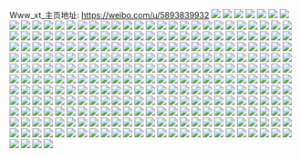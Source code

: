 Www_xt_主页地址: https://weibo.com/u/5893839932 
![](https://wx4.sinaimg.cn/mw2000/006qRX0ogy1h95zn1smt5j30u0140k18.jpg) 
![](https://wx4.sinaimg.cn/mw2000/006qRX0ogy1h95zn2k5rdj30u0140doq.jpg) 
![](https://wx4.sinaimg.cn/mw2000/006qRX0ogy1h924j9qhuej30u01sydox.jpg) 
![](https://wx4.sinaimg.cn/mw2000/006qRX0ogy1h8zr82zy0oj30ns0g9go4.jpg) 
![](https://wx4.sinaimg.cn/mw2000/006qRX0ogy1h8wdxu4y3xj30zk0qote4.jpg) 
![](https://wx4.sinaimg.cn/mw2000/006qRX0ogy1h8wdxuqy5lj30u00ystle.jpg) 
![](https://wx4.sinaimg.cn/mw2000/006qRX0ogy1h8wdxtpih5j30qo0zkq87.jpg) 
![](https://wx4.sinaimg.cn/mw2000/006qRX0ogy1h8wdxtanuhj30qo0zkdkb.jpg) 
![](https://wx4.sinaimg.cn/mw2000/006qRX0ogy1h8wdxvfv95j30qo0zkjvk.jpg) 
![](https://wx4.sinaimg.cn/mw2000/006qRX0ogy1h8wdxvumv5j30qo0zkgqo.jpg) 
![](https://wx4.sinaimg.cn/mw2000/006qRX0ogy1h8wdxv4h57j30zk0qo0y0.jpg) 
![](https://wx4.sinaimg.cn/mw2000/006qRX0ogy1h8wdxw5iv3j30hs0nqwh3.jpg) 
![](https://wx4.sinaimg.cn/mw2000/006qRX0ogy1h8wdxssmrhj30qo0zktdx.jpg) 
![](https://wx4.sinaimg.cn/mw2000/006qRX0ogy1h8sw1zvdhkj30u01sywjo.jpg) 
![](https://wx4.sinaimg.cn/mw2000/006qRX0ogy1h8sw2kkpiwj30u01sy443.jpg) 
![](https://wx4.sinaimg.cn/mw2000/006qRX0ogy1h8r2t4x8xvj30u01sygqb.jpg) 
![](https://wx4.sinaimg.cn/mw2000/006qRX0ogy1h8mgks7exlj30u0140n2u.jpg) 
![](https://wx4.sinaimg.cn/mw2000/006qRX0ogy1h8mgkuwnr2j31950u0ary.jpg) 
![](https://wx4.sinaimg.cn/mw2000/006qRX0ogy1h8mgkvu2ogj30u01950wj.jpg) 
![](https://wx4.sinaimg.cn/mw2000/006qRX0ogy1h8mgkx628oj30u01974f4.jpg) 
![](https://wx4.sinaimg.cn/mw2000/006qRX0ogy1h8mgljz52ij30u0140k3i.jpg) 
![](https://wx4.sinaimg.cn/mw2000/006qRX0ogy1h8lydpyt28j30u0140n1w.jpg) 
![](https://wx4.sinaimg.cn/mw2000/006qRX0ogy1h8lydkcyouj31400u0494.jpg) 
![](https://wx4.sinaimg.cn/mw2000/006qRX0ogy1h8lydpbaoaj30u01syn6l.jpg) 
![](https://wx4.sinaimg.cn/mw2000/006qRX0ogy1h8lydwfqllj30u01syajk.jpg) 
![](https://wx4.sinaimg.cn/mw2000/006qRX0ogy1h8jn964q05j30u01sytej.jpg) 
![](https://wx4.sinaimg.cn/mw2000/006qRX0ogy1h8hawo5gndj30n01dsdkg.jpg) 
![](https://wx4.sinaimg.cn/mw2000/006qRX0ogy1h8hawta5qbj30u01syqg2.jpg) 
![](https://wx4.sinaimg.cn/mw2000/006qRX0ogy1h8hawy5l21j30u01sy7ge.jpg) 
![](https://wx4.sinaimg.cn/mw2000/006qRX0ogy1h85nuqtqjkj30u01sy0zd.jpg) 
![](https://wx4.sinaimg.cn/mw2000/006qRX0ogy1h83w47n6l1j30u01sy79f.jpg) 
![](https://wx4.sinaimg.cn/mw2000/006qRX0ogy1h82rkel1zoj30u0195guk.jpg) 
![](https://wx4.sinaimg.cn/mw2000/006qRX0ogy1h82rkfo18qj30u019512q.jpg) 
![](https://wx4.sinaimg.cn/mw2000/006qRX0ogy1h82rkhcx93j30u0195jyo.jpg) 
![](https://wx4.sinaimg.cn/mw2000/006qRX0ogy1h82rki50caj30u01957kp.jpg) 
![](https://wx4.sinaimg.cn/mw2000/006qRX0ogy1h82izcihc6j30u01407ho.jpg) 
![](https://wx4.sinaimg.cn/mw2000/006qRX0ogy1h82iz9sshej30u014010q.jpg) 
![](https://wx4.sinaimg.cn/mw2000/006qRX0ogy1h82izb6we7j31400u0wn7.jpg) 
![](https://wx4.sinaimg.cn/mw2000/006qRX0ogy1h82iz9fcvdj30u0140dpc.jpg) 
![](https://wx4.sinaimg.cn/mw2000/006qRX0ogy1h82izc2hruj31400u07dw.jpg) 
![](https://wx4.sinaimg.cn/mw2000/006qRX0ogy1h82iz92oz7j30u0140qb8.jpg) 
![](https://wx4.sinaimg.cn/mw2000/006qRX0ogy1h82iz8o059j30u01407cq.jpg) 
![](https://wx4.sinaimg.cn/mw2000/006qRX0ogy1h82gewr298j31950u0dk8.jpg) 
![](https://wx4.sinaimg.cn/mw2000/006qRX0ogy1h82gexm5t8j30u0195q6b.jpg) 
![](https://wx4.sinaimg.cn/mw2000/006qRX0ogy1h82gf4k5cgj30u01950wj.jpg) 
![](https://wx4.sinaimg.cn/mw2000/006qRX0ogy1h82geokwb2j31950u0q75.jpg) 
![](https://wx4.sinaimg.cn/mw2000/006qRX0ogy1h7zvtrks7wj30ms0s4gpl.jpg) 
![](https://wx4.sinaimg.cn/mw2000/006qRX0ogy1h7zvtrwzh1j30rl0a80ux.jpg) 
![](https://wx4.sinaimg.cn/mw2000/006qRX0ogy1h7ysdynlhsj30u01sy45z.jpg) 
![](https://wx4.sinaimg.cn/mw2000/006qRX0ogy1h7umvnw32qj30u0140agq.jpg) 
![](https://wx4.sinaimg.cn/mw2000/006qRX0ogy1h7umvsnkf0j31400u0jxd.jpg) 
![](https://wx4.sinaimg.cn/mw2000/006qRX0ogy1h7umvqt5x6j30u01407an.jpg) 
![](https://wx4.sinaimg.cn/mw2000/006qRX0ogy1h7umvq5y9wj30u0140guo.jpg) 
![](https://wx4.sinaimg.cn/mw2000/006qRX0ogy1h7umvrey71j31400u0gqt.jpg) 
![](https://wx4.sinaimg.cn/mw2000/006qRX0ogy1h7umvp9exzj31400u0jzh.jpg) 
![](https://wx4.sinaimg.cn/mw2000/006qRX0ogy1h7ug8nf2a6j30u014044a.jpg) 
![](https://wx4.sinaimg.cn/mw2000/006qRX0ogy1h7ug8o0b4aj30u0140wka.jpg) 
![](https://wx4.sinaimg.cn/mw2000/006qRX0ogy1h7ug8orxkcj31400u0n2y.jpg) 
![](https://wx4.sinaimg.cn/mw2000/006qRX0ogy1h7t0c6fl2aj30u01hc7ba.jpg) 
![](https://wx4.sinaimg.cn/mw2000/006qRX0ogy1h7s8ryc3shj30u01hcqfj.jpg) 
![](https://wx4.sinaimg.cn/mw2000/006qRX0ogy1h7pz5k7grij30u01syagc.jpg) 
![](https://wx4.sinaimg.cn/mw2000/006qRX0ogy1h7puxg2kd8j30u014079w.jpg) 
![](https://wx4.sinaimg.cn/mw2000/006qRX0ogy1h7pumybelsj30u01sytio.jpg) 
![](https://wx4.sinaimg.cn/mw2000/006qRX0ogy1h7pumr6fuhj30dc0hsq5e.jpg) 
![](https://wx4.sinaimg.cn/mw2000/006qRX0ogy1h7pumz4pnoj30cy0h90ua.jpg) 
![](https://wx4.sinaimg.cn/mw2000/006qRX0ogy1h7pumzl1jej30hs0dcmz2.jpg) 
![](https://wx4.sinaimg.cn/mw2000/006qRX0ogy1h7nnw57hwfj30u0140gsg.jpg) 
![](https://wx4.sinaimg.cn/mw2000/006qRX0ogy1h7nhwmtkbyj30u01410zp.jpg) 
![](https://wx4.sinaimg.cn/mw2000/006qRX0ogy1h7nhwlv7ojj30u0140dmc.jpg) 
![](https://wx4.sinaimg.cn/mw2000/006qRX0ogy1h7ner1ci00j30u00u0gqd.jpg) 
![](https://wx4.sinaimg.cn/mw2000/006qRX0ogy1h7d8u765trj30u01syh0z.jpg) 
![](https://wx4.sinaimg.cn/mw2000/006qRX0ogy1h7d8uavo0mj30u01sywv8.jpg) 
![](https://wx4.sinaimg.cn/mw2000/006qRX0ogy1h7c6mj5o6zj30gj0i2t9r.jpg) 
![](https://wx4.sinaimg.cn/mw2000/006qRX0ogy1h7am5u3o7dj30u0140tds.jpg) 
![](https://wx4.sinaimg.cn/mw2000/006qRX0ogy1h79f9tb3c0j30u0140gt0.jpg) 
![](https://wx4.sinaimg.cn/mw2000/006qRX0ogy1h79f9ud2osj30u0140q91.jpg) 
![](https://wx4.sinaimg.cn/mw2000/006qRX0ogy1h79f9pneppj30u0140wlc.jpg) 
![](https://wx4.sinaimg.cn/mw2000/006qRX0ogy1h79f9qujfpj31400u0ahc.jpg) 
![](https://wx4.sinaimg.cn/mw2000/006qRX0ogy1h79f9rqxfjj30u01407at.jpg) 
![](https://wx4.sinaimg.cn/mw2000/006qRX0ogy1h79f9oqq26j30u0140wjp.jpg) 
![](https://wx4.sinaimg.cn/mw2000/006qRX0ogy1h79fajmk6kj30u0140jxj.jpg) 
![](https://wx4.sinaimg.cn/mw2000/006qRX0ogy1h78cwg0gqjj30u0140wmu.jpg) 
![](https://wx4.sinaimg.cn/mw2000/006qRX0ogy1h77nt29edlj30u013lwlg.jpg) 
![](https://wx4.sinaimg.cn/mw2000/006qRX0ogy1h77nsyw4lyj30u0140wfi.jpg) 
![](https://wx4.sinaimg.cn/mw2000/006qRX0ogy1h77nt43tuij30u0140q9f.jpg) 
![](https://wx4.sinaimg.cn/mw2000/006qRX0ogy1h77nt19umzj30u0140agy.jpg) 
![](https://wx4.sinaimg.cn/mw2000/006qRX0ogy1h77nt3ae20j30u01400zi.jpg) 
![](https://wx4.sinaimg.cn/mw2000/006qRX0ogy1h77nt081tzj30u0140104.jpg) 
![](https://wx4.sinaimg.cn/mw2000/006qRX0ogy1h77kyiryguj30u0140jsy.jpg) 
![](https://wx4.sinaimg.cn/mw2000/006qRX0ogy1h77kyhq6soj30u014079o.jpg) 
![](https://wx4.sinaimg.cn/mw2000/006qRX0ogy1h77kyk0ieyj30u0140n2t.jpg) 
![](https://wx4.sinaimg.cn/mw2000/006qRX0ogy1h77kyliiecj30u01403z8.jpg) 
![](https://wx4.sinaimg.cn/mw2000/006qRX0ogy1h77lbuz10tj31400u0q8k.jpg) 
![](https://wx4.sinaimg.cn/mw2000/006qRX0ogy1h77kymde02j30u014175h.jpg) 
![](https://wx4.sinaimg.cn/mw2000/006qRX0ogy1h77kygtfenj30u0140te2.jpg) 
![](https://wx4.sinaimg.cn/mw2000/006qRX0ogy1h77kynyoruj30u0140grr.jpg) 
![](https://wx4.sinaimg.cn/mw2000/006qRX0ogy1h77hm552uvj30u01sytlv.jpg) 
![](https://wx4.sinaimg.cn/mw2000/006qRX0ogy1h76hqzalooj30u013d0vr.jpg) 
![](https://wx4.sinaimg.cn/mw2000/006qRX0ogy1h716t2i75vj30u01sywmb.jpg) 
![](https://wx4.sinaimg.cn/mw2000/006qRX0ogy1h71419hpgbj30u01sydqt.jpg) 
![](https://wx4.sinaimg.cn/mw2000/006qRX0ogy1h6ulxlrwftj30u01syah1.jpg) 
![](https://wx4.sinaimg.cn/mw2000/006qRX0ogy1h6pov6hp03j30s81q8gp8.jpg) 
![](https://wx4.sinaimg.cn/mw2000/006qRX0ogy1h6nnumjdhjj30u0140q9h.jpg) 
![](https://wx4.sinaimg.cn/mw2000/006qRX0ogy1h6glt3dwxbj30u01sywil.jpg) 
![](https://wx4.sinaimg.cn/mw2000/006qRX0ogy1h6b8ov2e3hj30u01syafv.jpg) 
![](https://wx4.sinaimg.cn/mw2000/006qRX0ogy1h68xvvh61fj30rr1o2taf.jpg) 
![](https://wx4.sinaimg.cn/mw2000/006qRX0ogy1h68xvujhj4j30u01syjw0.jpg) 
![](https://wx4.sinaimg.cn/mw2000/006qRX0ogy1h68fye3llpj30u01sytd2.jpg) 
![](https://wx4.sinaimg.cn/mw2000/006qRX0ogy1h68fyiycmsj30u01sywhz.jpg) 
![](https://wx4.sinaimg.cn/mw2000/006qRX0ogy1h68fynolruj31sy0u0n1q.jpg) 
![](https://wx4.sinaimg.cn/mw2000/006qRX0ogy1h68fyqpx0xj31sy0u0426.jpg) 
![](https://wx4.sinaimg.cn/mw2000/006qRX0ogy1h64osa2q9bj30u0140777.jpg) 
![](https://wx4.sinaimg.cn/mw2000/006qRX0ogy1h62r8oa22pj32c0340x6q.jpg) 
![](https://wx4.sinaimg.cn/mw2000/006qRX0ogy1h5z75kz8u0j30rs1ew423.jpg) 
![](https://wx4.sinaimg.cn/mw2000/006qRX0ogy1h5y8pxn02uj30u01sygr1.jpg) 
![](https://wx4.sinaimg.cn/mw2000/006qRX0ogy1h5y72p1xlcj31410u0n1r.jpg) 
![](https://wx4.sinaimg.cn/mw2000/006qRX0ogy1h5x29snry8j30u01sy47p.jpg) 
![](https://wx4.sinaimg.cn/mw2000/006qRX0ogy1h5w3rwx1h9j30u01sy45q.jpg) 
![](https://wx4.sinaimg.cn/mw2000/006qRX0ogy1h5s1dokshmj30u01407cn.jpg) 
![](https://wx4.sinaimg.cn/mw2000/006qRX0ogy1h5nnnp3ksej30u0190wfs.jpg) 
![](https://wx4.sinaimg.cn/mw2000/006qRX0ogy1h5nndlmvwhj30u015dn63.jpg) 
![](https://wx4.sinaimg.cn/mw2000/006qRX0ogy1h5loiqee11j324h2tzkjl.jpg) 
![](https://wx4.sinaimg.cn/mw2000/006qRX0ogy1h5loip6tilj32c0340npd.jpg) 
![](https://wx4.sinaimg.cn/mw2000/006qRX0ogy1h5loitkkpuj328g2za1ky.jpg) 
![](https://wx4.sinaimg.cn/mw2000/006qRX0ogy1h5loirdq0zj32c03407wh.jpg) 
![](https://wx4.sinaimg.cn/mw2000/006qRX0ogy1h5lois8mizj32c03404qp.jpg) 
![](https://wx4.sinaimg.cn/mw2000/006qRX0ogy1h5loiw4m7nj327u2ygqbn.jpg) 
![](https://wx4.sinaimg.cn/mw2000/006qRX0ogy1h5k48gqh9tj30u01sy11p.jpg) 
![](https://wx4.sinaimg.cn/mw2000/006qRX0ogy1h5j0ir3yqzj30wi1ycqv5.jpg) 
![](https://wx4.sinaimg.cn/mw2000/006qRX0ogy1h5ivmb0ilbj31sc2dse82.jpg) 
![](https://wx4.sinaimg.cn/mw2000/006qRX0ogy1h5ivmgv0cqj32c03407wj.jpg) 
![](https://wx4.sinaimg.cn/mw2000/006qRX0ogy1h5ivmf8ewwj31sc2dse82.jpg) 
![](https://wx4.sinaimg.cn/mw2000/006qRX0ogy1h5ivmcg26tj31sc2ds1ky.jpg) 
![](https://wx4.sinaimg.cn/mw2000/006qRX0ogy1h5ivmdv4shj31sc2ds1ky.jpg) 
![](https://wx4.sinaimg.cn/mw2000/006qRX0ogy1h5ivm99vx9j31sc2dsu0x.jpg) 
![](https://wx4.sinaimg.cn/mw2000/006qRX0ogy1h5gp4j17y8j30zo256b29.jpg) 
![](https://wx4.sinaimg.cn/mw2000/006qRX0ogy1h5ggwg3cf1j30u01sy0x2.jpg) 
![](https://wx4.sinaimg.cn/mw2000/006qRX0ogy1h5ggxo2c4rj30u014047o.jpg) 
![](https://wx4.sinaimg.cn/mw2000/006qRX0ogy1h5fyntopa3j32192rvhdu.jpg) 
![](https://wx4.sinaimg.cn/mw2000/006qRX0oly1h58puyrshuj30u0140dqm.jpg) 
![](https://wx4.sinaimg.cn/mw2000/006qRX0oly1h58puxuqr3j30u0140gwk.jpg) 
![](https://wx4.sinaimg.cn/mw2000/006qRX0oly1h58puzc86oj30u0140tf4.jpg) 
![](https://wx4.sinaimg.cn/mw2000/006qRX0oly1h57dim4a03j30u01sywi6.jpg) 
![](https://wx4.sinaimg.cn/mw2000/006qRX0ogy1h55ftlaa6xj31sc2dsnpd.jpg) 
![](https://wx4.sinaimg.cn/mw2000/006qRX0ogy1h55ftk3g2rj31gj1y1e81.jpg) 
![](https://wx4.sinaimg.cn/mw2000/006qRX0ogy1h547jcmr39j30u01hc10g.jpg) 
![](https://wx4.sinaimg.cn/mw2000/006qRX0ogy1h532dcr8n1j32d035cqv6.jpg) 
![](https://wx4.sinaimg.cn/mw2000/006qRX0ogy1h4p7zcgcgbj30ry17jtnb.jpg) 
![](https://wx4.sinaimg.cn/mw2000/006qRX0ogy1h4p7zauz4lj30u0140aiq.jpg) 
![](https://wx4.sinaimg.cn/mw2000/006qRX0ogy1h4nn5fk15ej30v91vo7wh.jpg) 
![](https://wx4.sinaimg.cn/mw2000/006qRX0ogy1h4nn5gzr0qj30v91vo1il.jpg) 
![](https://wx4.sinaimg.cn/mw2000/006qRX0ogy1h4nn5dtdooj30v91vok5z.jpg) 
![](https://wx4.sinaimg.cn/mw2000/006qRX0ogy1h4hzpkv1svj30u01hcak6.jpg) 
![](https://wx4.sinaimg.cn/mw2000/006qRX0ogy1h4gxc15wt1j30u014041m.jpg) 
![](https://wx4.sinaimg.cn/mw2000/006qRX0ogy1h4ewqflge2j30v91voe81.jpg) 
![](https://wx4.sinaimg.cn/mw2000/006qRX0ogy1h4coyovzlij30u01szjxe.jpg) 
![](https://wx4.sinaimg.cn/mw2000/006qRX0ogy1h4a11cjd50j30tm17m0vb.jpg) 
![](https://wx4.sinaimg.cn/mw2000/006qRX0ogy1h49ucnplvoj30u0140n65.jpg) 
![](https://wx4.sinaimg.cn/mw2000/006qRX0ogy1h49uconv7oj30u0140do2.jpg) 
![](https://wx4.sinaimg.cn/mw2000/006qRX0ogy1h49uco8usfj30u0140k0r.jpg) 
![](https://wx4.sinaimg.cn/mw2000/006qRX0ogy1h44397bscij30u01sz444.jpg) 
![](https://wx4.sinaimg.cn/mw2000/006qRX0ogy1h40gidsy7xj30v91vo1fo.jpg) 
![](https://wx4.sinaimg.cn/mw2000/006qRX0ogy1h3zta4c1ssj30v91von9m.jpg) 
![](https://wx4.sinaimg.cn/mw2000/006qRX0ogy1h3y9hli98fj30u01szgqb.jpg) 
![](https://wx4.sinaimg.cn/mw2000/006qRX0ogy1h3w886ulvyj30v91votnz.jpg) 
![](https://wx4.sinaimg.cn/mw2000/006qRX0ogy1h3w48ru63pj30tz140n6t.jpg) 
![](https://wx4.sinaimg.cn/mw2000/006qRX0ogy1h3vbf205akj310y1jmnck.jpg) 
![](https://wx4.sinaimg.cn/mw2000/006qRX0ogy1h3vbfhaieyj313k1nkb29.jpg) 
![](https://wx4.sinaimg.cn/mw2000/006qRX0ogy1h3vbf3fwmkj31nk13ktp8.jpg) 
![](https://wx4.sinaimg.cn/mw2000/006qRX0ogy1h3vbf3zf5mj310s1jeh6i.jpg) 
![](https://wx4.sinaimg.cn/mw2000/006qRX0ogy1h3vbffpt4uj31161jyqg3.jpg) 
![](https://wx4.sinaimg.cn/mw2000/006qRX0ogy1h3vbf1ccekj313k1nke81.jpg) 
![](https://wx4.sinaimg.cn/mw2000/006qRX0ogy1h3rrgwd0xrj30u0195gz7.jpg) 
![](https://wx4.sinaimg.cn/mw2000/006qRX0ogy1h3rrgtq5yqj30u013ztgh.jpg) 
![](https://wx4.sinaimg.cn/mw2000/006qRX0ogy1h3rrgsw8ibj30u013z45e.jpg) 
![](https://wx4.sinaimg.cn/mw2000/006qRX0ogy1h3rrguf1mfj30u0140afv.jpg) 
![](https://wx4.sinaimg.cn/mw2000/006qRX0ogy1h3qi99l3q9j30u06nyu0x.jpg) 
![](https://wx4.sinaimg.cn/mw2000/006qRX0ogy1h3qi8llw1nj30n57pshdt.jpg) 
![](https://wx4.sinaimg.cn/mw2000/006qRX0ogy1h3qi8na8d9j30n57pshdt.jpg) 
![](https://wx4.sinaimg.cn/mw2000/006qRX0ogy1h3qi8p06jmj30mf7pshdt.jpg) 
![](https://wx4.sinaimg.cn/mw2000/006qRX0ogy1h3qi8r87g8j30mo7psqv5.jpg) 
![](https://wx4.sinaimg.cn/mw2000/006qRX0ogy1h3qi8ulsdfj30mt7psx6p.jpg) 
![](https://wx4.sinaimg.cn/mw2000/006qRX0ogy1h3qi8jprlpj30p97pskjl.jpg) 
![](https://wx4.sinaimg.cn/mw2000/006qRX0ogy1h3qi8xmle1j30o57psnpd.jpg) 
![](https://wx4.sinaimg.cn/mw2000/006qRX0ogy1h3qi900twrj30oc7pskjl.jpg) 
![](https://wx4.sinaimg.cn/mw2000/006qRX0ogy1h3qi920nfmj30p97psu0x.jpg) 
![](https://wx4.sinaimg.cn/mw2000/006qRX0ogy1h3qi94kqgij30lv7pse81.jpg) 
![](https://wx4.sinaimg.cn/mw2000/006qRX0ogy1h3qi97ivpxj30u06o0e81.jpg) 
![](https://wx4.sinaimg.cn/mw2000/006qRX0oly1h3q9q7dpnkj30u0196q9c.jpg) 
![](https://wx4.sinaimg.cn/mw2000/006qRX0oly1h3q9qamva4j31950u0gso.jpg) 
![](https://wx4.sinaimg.cn/mw2000/006qRX0oly1h3q9qa13l6j30u01957kn.jpg) 
![](https://wx4.sinaimg.cn/mw2000/006qRX0ogy1h3lgqrx6qcj31950u079e.jpg) 
![](https://wx4.sinaimg.cn/mw2000/006qRX0ogy1h3lgqsxq6wj31950u0afc.jpg) 
![](https://wx4.sinaimg.cn/mw2000/006qRX0ogy1h3lgrcn28fj30u0196ae3.jpg) 
![](https://wx4.sinaimg.cn/mw2000/006qRX0ogy1h3ke47baluj30u0140n6c.jpg) 
![](https://wx4.sinaimg.cn/mw2000/006qRX0ogy1h3ke48mq1ij30u014046v.jpg) 
![](https://wx4.sinaimg.cn/mw2000/006qRX0ogy1h3ke42n6p4j30qz1bzdpk.jpg) 
![](https://wx4.sinaimg.cn/mw2000/006qRX0ogy1h3ke44q5dbj30u0140akc.jpg) 
![](https://wx4.sinaimg.cn/mw2000/006qRX0ogy1h3ke4631dlj30u0140ago.jpg) 
![](https://wx4.sinaimg.cn/mw2000/006qRX0ogy1h3ke49suzfj30qk0zf45j.jpg) 
![](https://wx4.sinaimg.cn/mw2000/006qRX0ogy1h3kaeu043fj31950u0dmp.jpg) 
![](https://wx4.sinaimg.cn/mw2000/006qRX0ogy1h3kaeurlsvj30u0197n2i.jpg) 
![](https://wx4.sinaimg.cn/mw2000/006qRX0ogy1h3kaezmq1oj317b0t5q7g.jpg) 
![](https://wx4.sinaimg.cn/mw2000/006qRX0ogy1h3kaevy0b4j30u0195wj8.jpg) 
![](https://wx4.sinaimg.cn/mw2000/006qRX0ogy1h3kaevd1s6j30u0195wj8.jpg) 
![](https://wx4.sinaimg.cn/mw2000/006qRX0ogy1h3kaez3toxj30u0195qef.jpg) 
![](https://wx4.sinaimg.cn/mw2000/006qRX0ogy1h3kaeyblqvj30u01977ac.jpg) 
![](https://wx4.sinaimg.cn/mw2000/006qRX0ogy1h3jnm7hcmpj30v91vonpd.jpg) 
![](https://wx4.sinaimg.cn/mw2000/006qRX0ogy1h3jddby9mij30u01szwjo.jpg) 
![](https://wx4.sinaimg.cn/mw2000/006qRX0ogy1h3i86h4hf5j32392sc1kz.jpg) 
![](https://wx4.sinaimg.cn/mw2000/006qRX0ogy1h3i7wam741j327q2yb7wj.jpg) 
![](https://wx4.sinaimg.cn/mw2000/006qRX0ogy1h3co1bx8ogj31nk13kqpe.jpg) 
![](https://wx4.sinaimg.cn/mw2000/006qRX0ogy1h3co1eseagj31nk13k4py.jpg) 
![](https://wx4.sinaimg.cn/mw2000/006qRX0ogy1h3co1bfo8qj31nk13kh6j.jpg) 
![](https://wx4.sinaimg.cn/mw2000/006qRX0ogy1h3co1ahtghj313k1nknm0.jpg) 
![](https://wx4.sinaimg.cn/mw2000/006qRX0ogy1h3co1dy1qqj31nk13kdqr.jpg) 
![](https://wx4.sinaimg.cn/mw2000/006qRX0ogy1h3co4h5705j313k1nke55.jpg) 
![](https://wx4.sinaimg.cn/mw2000/006qRX0ogy1h3bn472yl4j30v91vo1kx.jpg) 
![](https://wx4.sinaimg.cn/mw2000/006qRX0ogy1h37r2p1v16j30u01szth6.jpg) 
![](https://wx4.sinaimg.cn/mw2000/006qRX0ogy1h35z782a1hj30u0140gqx.jpg) 
![](https://wx4.sinaimg.cn/mw2000/006qRX0ogy1h33bomfmyvj30u01szdqd.jpg) 
![](https://wx4.sinaimg.cn/mw2000/006qRX0ogy1h33bomyt46j30u0140dmt.jpg) 
![](https://wx4.sinaimg.cn/mw2000/006qRX0ogy1h303aois9rj31400u0q5l.jpg) 
![](https://wx4.sinaimg.cn/mw2000/006qRX0ogy1h303amqt3uj30u0140gpt.jpg) 
![](https://wx4.sinaimg.cn/mw2000/006qRX0ogy1h303am8zmlj30u0140n0j.jpg) 
![](https://wx4.sinaimg.cn/mw2000/006qRX0ogy1h303anwk7tj30u0140dni.jpg) 
![](https://wx4.sinaimg.cn/mw2000/006qRX0ogy1h303alapu3j30u0140n15.jpg) 
![](https://wx4.sinaimg.cn/mw2000/006qRX0ogy1h303anauw8j30u0140ady.jpg) 
![](https://wx4.sinaimg.cn/mw2000/006qRX0ogy1h303aoyvt7j30u0140wgy.jpg) 
![](https://wx4.sinaimg.cn/mw2000/006qRX0ogy1h2vi8z6e4sj30u01szq8y.jpg) 
![](https://wx4.sinaimg.cn/mw2000/006qRX0ogy1h2utxvx16uj30u018zwmz.jpg) 
![](https://wx4.sinaimg.cn/mw2000/006qRX0ogy1h2utxsc4orj30u018ztgu.jpg) 
![](https://wx4.sinaimg.cn/mw2000/006qRX0ogy1h2utxwe8g7j318z0u0gtv.jpg) 
![](https://wx4.sinaimg.cn/mw2000/006qRX0ogy1h2utxsuqzzj318z0u0n5w.jpg) 
![](https://wx4.sinaimg.cn/mw2000/006qRX0ogy1h2utxu8esvj30u018zgu1.jpg) 
![](https://wx4.sinaimg.cn/mw2000/006qRX0ogy1h2utxtss75j318z0u0qc4.jpg) 
![](https://wx4.sinaimg.cn/mw2000/006qRX0ogy1h2utxuri8ej30u018ydnk.jpg) 
![](https://wx4.sinaimg.cn/mw2000/006qRX0ogy1h2utxtb3bmj30u018z478.jpg) 
![](https://wx4.sinaimg.cn/mw2000/006qRX0ogy1h2utxvd8vxj30u018z4c9.jpg) 
![](https://wx4.sinaimg.cn/mw2000/006qRX0ogy1h2ud20zlczj318y0u0n6d.jpg) 
![](https://wx4.sinaimg.cn/mw2000/006qRX0ogy1h2ud21m0mzj318z0u011t.jpg) 
![](https://wx4.sinaimg.cn/mw2000/006qRX0ogy1h2ud225oacj30u018zaj8.jpg) 
![](https://wx4.sinaimg.cn/mw2000/006qRX0ogy1h2ud23252uj30u018zgtm.jpg) 
![](https://wx4.sinaimg.cn/mw2000/006qRX0ogy1h2ud23ktvcj30u018y11k.jpg) 
![](https://wx4.sinaimg.cn/mw2000/006qRX0ogy1h2ud243bw8j30u018zwn4.jpg) 
![](https://wx4.sinaimg.cn/mw2000/006qRX0ogy1h2ud24uozej318y0u0qd9.jpg) 
![](https://wx4.sinaimg.cn/mw2000/006qRX0ogy1h2ud25c545j318z0u0do6.jpg) 
![](https://wx4.sinaimg.cn/mw2000/006qRX0ogy1h2ud1xnfhoj318y0u0jyr.jpg) 
![](https://wx4.sinaimg.cn/mw2000/006qRX0ogy1h2sqftohqxj30u01szdq0.jpg) 
![](https://wx4.sinaimg.cn/mw2000/006qRX0ogy1h2sqgb9n0uj30u01sz14l.jpg) 
![](https://wx4.sinaimg.cn/mw2000/006qRX0ogy1h2qujvwn54j30qp1dxn5v.jpg) 
![](https://wx4.sinaimg.cn/mw2000/006qRX0ogy1h2o6j7f7qtj30rh7psx6p.jpg) 
![](https://wx4.sinaimg.cn/mw2000/006qRX0ogy1h2o6j9946kj30lx7pskjl.jpg) 
![](https://wx4.sinaimg.cn/mw2000/006qRX0ogy1h2o6jcdnurj30sq7psu0x.jpg) 
![](https://wx4.sinaimg.cn/mw2000/006qRX0ogy1h2o6nif5pdj30tl7ps1ky.jpg) 
![](https://wx4.sinaimg.cn/mw2000/006qRX0ogy1h2o6jmwjtfj30q17pskjl.jpg) 
![](https://wx4.sinaimg.cn/mw2000/006qRX0ogy1h2o6jq5grnj30rh7psb29.jpg) 
![](https://wx4.sinaimg.cn/mw2000/006qRX0ogy1h2o6j5pf0nj30u05k1hdt.jpg) 
![](https://wx4.sinaimg.cn/mw2000/006qRX0ogy1h2o6j24fojj30u05k1qv5.jpg) 
![](https://wx4.sinaimg.cn/mw2000/006qRX0ogy1h2o6j3g76lj30u05twe13.jpg) 
![](https://wx4.sinaimg.cn/mw2000/006qRX0ogy1h2o6jun0c3j30q17ps1ky.jpg) 
![](https://wx4.sinaimg.cn/mw2000/006qRX0ogy1h2o6jxsm7yj30mc7psb29.jpg) 
![](https://wx4.sinaimg.cn/mw2000/006qRX0ogy1h2jzka4fsuj30u0140th3.jpg) 
![](https://wx4.sinaimg.cn/mw2000/006qRX0ogy1h2jt4uy6glj30u0140n7a.jpg) 
![](https://wx4.sinaimg.cn/mw2000/006qRX0ogy1h2jt4x01y0j30u0140aji.jpg) 
![](https://wx4.sinaimg.cn/mw2000/006qRX0ogy1h2hr8mil2xj30u01b6jw0.jpg) 
![](https://wx4.sinaimg.cn/mw2000/006qRX0ogy1h2hr8n596jj30u01catdh.jpg) 
![](https://wx4.sinaimg.cn/mw2000/006qRX0ogy1h2hr8llealj30u01buq7j.jpg) 
![](https://wx4.sinaimg.cn/mw2000/006qRX0ogy1h2git2ewbfj30dw0dwdh0.jpg) 
![](https://wx4.sinaimg.cn/mw2000/006qRX0ogy1h23n2siujbj30u0140n4l.jpg) 
![](https://wx4.sinaimg.cn/mw2000/006qRX0ogy1h23n45cyzvj30u01szaem.jpg) 
![](https://wx4.sinaimg.cn/mw2000/006qRX0ogy1h23n2p5xqyj30ub0u0whz.jpg) 
![](https://wx4.sinaimg.cn/mw2000/006qRX0ogy1h23n2rkaqnj30u01szq7d.jpg) 
![](https://wx4.sinaimg.cn/mw2000/006qRX0ogy1h1yuw012hdj30u00z3q56.jpg) 
![](https://wx4.sinaimg.cn/mw2000/006qRX0ogy1h1yuw19en9j30u0190aj5.jpg) 
![](https://wx4.sinaimg.cn/mw2000/006qRX0ogy1h1yuw32my3j30u01400z9.jpg) 
![](https://wx4.sinaimg.cn/mw2000/006qRX0ogy1h1wg93p1vlj30u01907e2.jpg) 
![](https://wx4.sinaimg.cn/mw2000/006qRX0ogy1h1tdku9000j30u0190qco.jpg) 
![](https://wx4.sinaimg.cn/mw2000/006qRX0ogy1h1tdpbpi7mj30u0190thb.jpg) 
![](https://wx4.sinaimg.cn/mw2000/006qRX0ogy1h1tdkto169j30u0140wly.jpg) 
![](https://wx4.sinaimg.cn/mw2000/006qRX0ogy1h1tdkrhh9wj30u0190k09.jpg) 
![](https://wx4.sinaimg.cn/mw2000/006qRX0ogy1h1tdolsgx2j30u0140gur.jpg) 
![](https://wx4.sinaimg.cn/mw2000/006qRX0ogy1h1tdkv9usoj30u01bagqe.jpg) 
![](https://wx4.sinaimg.cn/mw2000/006qRX0ogy1h0tkbme3wij30u01bl7ba.jpg) 
![](https://wx4.sinaimg.cn/mw2000/006qRX0ogy1h0tkbms7k8j30u01asn36.jpg) 
![](https://wx4.sinaimg.cn/mw2000/006qRX0ogy1h0tkbn7i9qj30u01b5455.jpg) 
